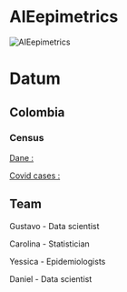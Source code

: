 # AIEepimetrics
![AIEepimetrics](https://github.com/denphi/epiAI/blob/master/epiAI.png)

# Datum

## Colombia
### Census

[Dane :](http://microdatos.dane.gov.co/index.php/catalog/643/data_dictionary)

[Covid cases :](https://coronaviruscolombia.gov.co/Covid19/index.html)


## Team

Gustavo - Data scientist

Carolina - Statistician

Yessica - Epidemiologists

Daniel - Data scientist

